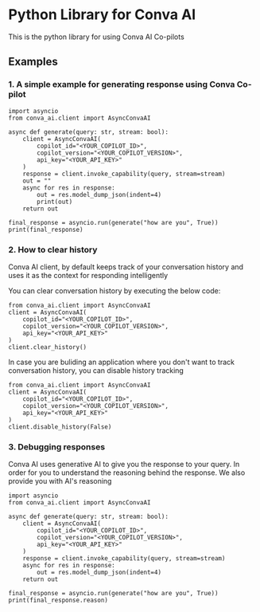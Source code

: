 # Python Library for Conva AI

This is the python library for using Conva AI Co-pilots

## Examples

### 1. A simple example for generating response using Conva Co-pilot
```
import asyncio
from conva_ai.client import AsyncConvaAI

async def generate(query: str, stream: bool):
    client = AsyncConvaAI(
        copilot_id="<YOUR_COPILOT_ID>", 
        copilot_version="<YOUR_COPILOT_VERSION>", 
        api_key="<YOUR_API_KEY>"
    )
    response = client.invoke_capability(query, stream=stream)
    out = "" 
    async for res in response:
        out = res.model_dump_json(indent=4)
        print(out)
    return out

final_response = asyncio.run(generate("how are you", True))
print(final_response)
```

### 2. How to clear history

Conva AI client, by default keeps track of your conversation history and uses it as the context for responding intelligently

You can clear conversation history by executing the below code:

```
from conva_ai.client import AsyncConvaAI
client = AsyncConvaAI(
    copilot_id="<YOUR_COPILOT_ID>", 
    copilot_version="<YOUR_COPILOT_VERSION>", 
    api_key="<YOUR_API_KEY>"
)
client.clear_history()
```

In case you are buliding an application where you don't want to track conversation history, you can disable history tracking

```
from conva_ai.client import AsyncConvaAI
client = AsyncConvaAI(
    copilot_id="<YOUR_COPILOT_ID>", 
    copilot_version="<YOUR_COPILOT_VERSION>", 
    api_key="<YOUR_API_KEY>"
)
client.disable_history(False)
```

### 3. Debugging responses

Conva AI uses generative AI to give you the response to your query. In order for you to understand the reasoning behind the response. We also provide you with AI's reasoning

```
import asyncio
from conva_ai.client import AsyncConvaAI

async def generate(query: str, stream: bool):
    client = AsyncConvaAI(
        copilot_id="<YOUR_COPILOT_ID>", 
        copilot_version="<YOUR_COPILOT_VERSION>", 
        api_key="<YOUR_API_KEY>"
    )
    response = client.invoke_capability(query, stream=stream)
    async for res in response:
        out = res.model_dump_json(indent=4)
    return out

final_response = asyncio.run(generate("how are you", True))
print(final_response.reason)
```